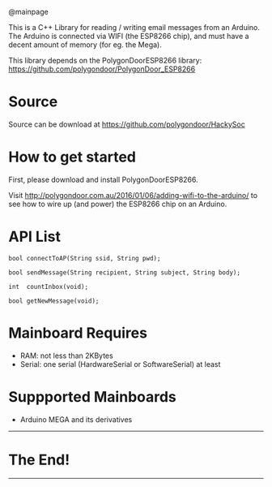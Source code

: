 @mainpage

This is a C++ Library for reading / writing email messages from an Arduino. The Arduino is connected via WIFI (the ESP8266 chip), and must have a decent amount of memory (for eg. the Mega).

This library depends on the PolygonDoorESP8266 library: https://github.com/polygondoor/PolygonDoor_ESP8266

# Source 

Source can be download at <https://github.com/polygondoor/HackySoc>

# How to get started

First, please download and install PolygonDoorESP8266.

Visit <http://polygondoor.com.au/2016/01/06/adding-wifi-to-the-arduino/> to see how to wire up (and power) the ESP8266 chip on an Arduino.


# API List

    bool connectToAP(String ssid, String pwd);

    bool sendMessage(String recipient, String subject, String body);

    int  countInbox(void);

    bool getNewMessage(void);


# Mainboard Requires

  - RAM: not less than 2KBytes
  - Serial: one serial (HardwareSerial or SoftwareSerial) at least 

# Suppported Mainboards
  
  - Arduino MEGA and its derivatives


-------------------------------------------------------------------------------

# The End!

-------------------------------------------------------------------------------
